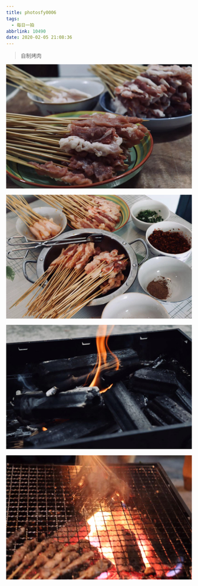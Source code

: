```yaml
---
title: photosfy0006
tags:
  - 每日一拍
abbrlink: 10490
date: 2020-02-05 21:08:36
---
```


> 自制烤肉

![](../imagesphotosfy0006/WechatIMG8.jpeg)

![](../imagesphotosfy0006/WechatIMG9.jpeg)

![](../imagesphotosfy0006/WechatIMG10-0908179.jpeg)

![](../imagesphotosfy0006/WechatIMG11.jpeg)

